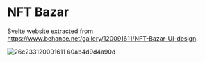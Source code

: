 # NFT Bazar

Svelte website extracted from https://www.behance.net/gallery/120091611/NFT-Bazar-UI-design.

![26c233120091611 60ab4d9d4a90d](https://github.com/frailbongat/nft-bazar/assets/45723778/10287a6b-c9c1-462f-b377-3ec0efd584a7)
